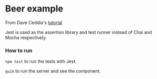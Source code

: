 # Beer example

From Dave Ceddia's [tutorial](https://semaphoreci.com/community/tutorials/getting-started-with-tdd-in-react)

Jest is used as the assertion library and test runner instead of Chai and Mocha respectively.

### How to run 

`npm test` to run the tests with Jest.

`quik` to run the server and see the component.
